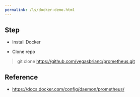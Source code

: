 ```yaml
---
permalink: /ls/docker-demo.html
---
```


## Step

- Install Docker 

- Clone repo

> git clone https://github.com/vegasbrianc/prometheus.git


## Reference

- https://docs.docker.com/config/daemon/prometheus/
